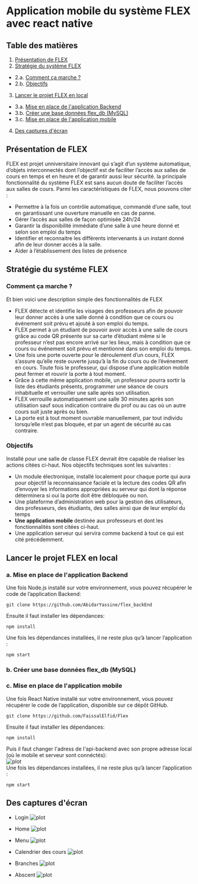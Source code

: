 # Application mobile du système FLEX avec react native

## Table des matières
1. [Présentation de FLEX](#presentation)
2. [Stratégie du systéme FLEX](#strategie)
- 2.a. [Comment ça marche ?](#comment)
- 2.b. [Objectifs](#Objectifs)
3. [Lancer le projet FLEX en local](#lancer)
- 3.a. [Mise en place de l'application Backend](#Backend)
- 3.b. [Créer une base données flex_db (MySQL)](#bd)
- 3.c. [Mise en place de l'application mobile](#mobile)
4. [Des captures d'écran](#screens)

<a name="presentation"></a>

## Présentation de FLEX
FLEX est projet unniversitaire innovant qui s’agit d’un système automatique,
d’objets interconnectés dont l’objectif est de faciliter l’accès aux salles de
cours en temps et en heure et de garantir aussi leur sécurité.
la principale fonctionnalité du système FLEX est sans aucun doute de faciliter l’accès aux salles de cours.
Parmi les caractéristiques de FLEX, nous pouvons citer :
* Permettre à la fois un contrôle automatique, commandé d’une salle,
tout en garantissant une ouverture manuelle en cas de panne.
* Gérer l’accès aux salles de façon optimisée 24h/24
* Garantir la disponibilité immédiate d’une salle à une heure donné et selon son emploi du temps
* Identifier et reconnaitre les différents intervenants à un instant donné afin de leur donner accès à la salle.
* Aider à l’établissement des listes de présence

<a name="strategie"></a>

## Stratégie du systéme FLEX
<a name="comment"></a>

### Comment ça marche ?
Et bien voici une description simple des fonctionnalités de FLEX
* FLEX détecte et identifie les visages des professeurs afin de pouvoir
leur donner accès à une salle donné à condition que ce cours ou
événement soit prévu et ajouté à son emploi du temps.
* FLEX permet à un étudiant de pouvoir avoir accès à une salle de
cours grâce au code QR présente sur sa carte d’étudiant même si le
professeur n’est pas encore arrivé sur les lieux, mais à condition que
ce cours ou événement soit prévu et mentionné dans son emploi du
temps.
* Une fois une porte ouverte pour le déroulement d’un cours, FLEX
s’assure qu’elle reste ouverte jusqu’à la fin du cours ou de l’événement
en cours. Toute fois le professeur, qui dispose d’une application
mobile peut fermer et rouvrir la porte à tout moment.
* Grâce à cette même application mobile, un professeur pourra sortir la
liste des étudiants présents, programmer une séance de cours
inhabituelle et verrouiller une salle après son utilisation.
* FLEX verrouille automatiquement une salle 30 minutes après son
utilisation sauf sous indication contraire du prof ou au cas où un
autre cours suit juste après ou bien.
* La porte est à tout moment ouvrable manuellement, par tout individu
lorsqu’elle n’est pas bloquée, et par un agent de sécurité au cas
contraire.
<a name="Objectifs"></a>

 ### Objectifs
 Installé pour une salle de classe FLEX devrait être capable de réaliser
les actions citées ci-haut.
Nos objectifs techniques sont les suivantes :
* Un module électronique, installé localement pour chaque porte qui
aura pour objectif la reconnaissance faciale et la lecture des codes
QR afin d’envoyer les informations appropriées au serveur qui
dont la réponse déterminera si oui la porte doit être débloquée ou
non.
* Une plateforme d’administration web pour la gestion des
utilisateurs, des professeurs, des étudiants, des salles ainsi que de
leur emploi du temps
* <b>Une application mobile </b> destinée aux professeurs et dont les
fonctionnalités sont citées ci-haut.
* Une application serveur qui servira comme backend à tout ce qui
est cité précédemment.

<a name="lancer"></a>

## Lancer le projet FLEX en local
<a name="Backend"></a>

### a. Mise en place de l'application Backend
Une fois Node.js installé sur votre environnement, vous pouvez récupérer le code de l’application Backend:

```
git clone https://github.com/AbidarYassine/flex_backEnd
```
Ensuite il faut installer les dépendances:


```
npm install
```

Une fois les dépendances installées, il ne reste plus qu’à lancer l’application :

```
npm start
```
<a name="bd"></a>

### b. Créer une base données flex_db (MySQL)
<a name="mobile"></a>


### c. Mise en place de l'application mobile
Une fois React Native installé sur votre environnement, vous pouvez récupérer le code de l’application, disponible sur ce dépôt GitHub.

```
git clone https://github.com/FaissalElfid/Flex
```
Ensuite il faut installer les dépendances:

```
npm install
```
Puis il faut changer l'adress de l'api-backend avec son propre adresse local (où le mobile et serveur sont connéctés):
<br>
![plot](./assets/screenshots/capture_api_url.jpg)
<br>
Une fois les dépendances installées, il ne reste plus qu’à lancer l’application :

```
npm start
```
<a name="screens"></a>

## Des captures d'écran

* Login
![plot](./assets/screenshots/login.jpeg)


* Home
![plot](./assets/screenshots/home.jpeg)

* Menu 
![plot](./assets/screenshots/navigation.jpeg)

* Calendrier des cours 
![plot](./assets/screenshots/calendar.jpeg)


* Branches 
![plot](./assets/screenshots/branches.jpeg)

* Abscent 
![plot](./assets/screenshots/abcent.jpeg)
